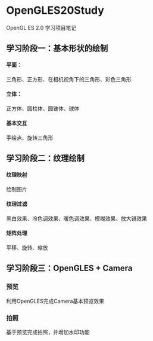 # OpenGLES20Study
OpenGL ES 2.0 学习项目笔记


## 学习阶段一：基本形状的绘制
#### 平面：
三角形、正方形、在相机视角下的三角形、彩色三角形

#### 立体：
正方体、圆柱体、圆锥体、球体

#### 基本交互
手绘点、旋转三角形

## 学习阶段二：纹理绘制

#### 纹理映射
绘制图片

#### 纹理过滤
黑白效果、冷色调效果、暖色调效果、模糊效果、放大镜效果

#### 矩阵处理
平移、旋转、缩放


## 学习阶段三：OpenGLES + Camera

### 预览
利用OpenGLES完成Camera基本预览效果

### 拍照
基于预览完成拍照，并增加水印功能








